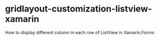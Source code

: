 # gridlayout-customization-listview-xamarin
How to display different column in each row of ListView in Xamarin.Forms
